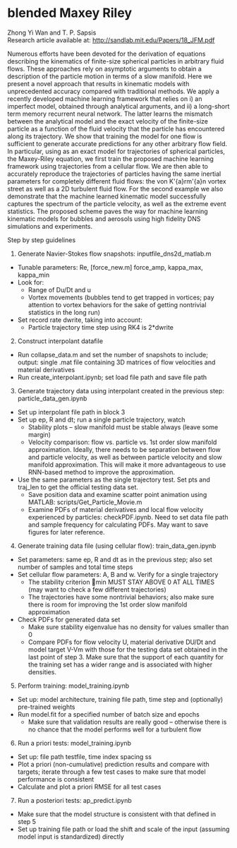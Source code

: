 # blended Maxey Riley

Zhong Yi Wan and T. P. Sapsis    
Research article available at: http://sandlab.mit.edu/Papers/18_JFM.pdf

Numerous efforts have been devoted for the derivation of equations describing the kinematics of finite-size spherical particles in arbitrary fluid flows. These approaches rely on asymptotic arguments to obtain a description of the particle motion in terms of a slow manifold. Here we present a novel approach that results in kinematic models with unprecedented accuracy compared with traditional methods. We apply a recently developed machine learning framework that relies on i) an imperfect model, obtained through analytical arguments, and ii) a long-short term memory recurrent neural network. The latter learns the mismatch between the analytical model and the exact velocity of the finite-size particle as a function of the fluid velocity that the particle has encountered along its trajectory. We show that training the model for one flow is sufficient to generate accurate predictions for any other arbitrary flow field. In particular, using as an exact model for trajectories of spherical particles, the Maxey-Riley equation, we first train the proposed machine learning framework using trajectories from a cellular flow. We are then able to accurately reproduce the trajectories of particles having the same inertial parameters for completely different fluid flows: the von K\'{a}rm\'{a}n vortex street as well as a 2D turbulent fluid flow. For the second example we also demonstrate that the machine learned kinematic model successfully captures the spectrum of the particle velocity, as well as the extreme event statistics. The proposed scheme paves the way for machine learning kinematic models for bubbles and aerosols using high fidelity DNS simulations and experiments.

Step by step guidelines

1.	Generate Navier-Stokes flow snapshots: inputfile_dns2d_matlab.m
*	Tunable parameters: Re, [force_new.m] force_amp, kappa_max, kappa_min
*	Look for:
    * Range of Du/Dt and u  
    *	Vortex movements (bubbles tend to get trapped in vortices; pay attention to vortex behaviors for the sake of getting nontrivial statistics in the long run)
*	Set record rate dwrite, taking into account:
    -	Particle trajectory time step using RK4 is 2*dwrite

2.	Construct interpolant datafile
*	Run collapse_data.m and set the number of snapshots to include; output: single .mat file containing 3D matrices of flow velocities and material derivatives
*	Run create_interpolant.ipynb; set load file path and save file path

3.	Generate trajectory data using interpolant created in the previous step: particle_data_gen.ipynb
*	Set up interpolant file path in block 3
*	Set up ep, R and dt; run a single particle trajectory, watch
    -	Stability plots – slow manifold must be stable always (leave some margin)
    -	Velocity comparison: flow vs. particle vs. 1st order slow manifold approximation. Ideally, there needs to be separation between flow and particle velocity, as well as between particle velocity and slow manifold approximation. This will make it more advantageous to use RNN-based method to improve the approximation.
*	Use the same parameters as the single trajectory test. Set pts and traj_len to get the official testing data set.
    -	Save position data and examine scatter point animation using MATLAB: scripts/Get_Particle_Movie.m
    -	Examine PDFs of material derivatives and local flow velocity experienced by particles: checkPDF.ipynb. Need to set data file path and sample frequency for calculating PDFs. May want to save figures for later reference.

4.	Generate training data file (using cellular flow): train_data_gen.ipynb
*	Set parameters: same ep, R and dt as in the previous step; also set number of samples and total time steps
*	Set cellular flow parameters: A, B and w. Verify for a single trajectory
    -	The stability criterion min MUST STAY ABOVE 0 AT ALL TIMES (may want to check a few different trajectories)
    -	The trajectories have some nontrivial behaviors; also make sure there is room for improving the 1st order slow manifold approximation
*	Check PDFs for generated data set
    -	Make sure stability eigenvalue has no density for values smaller than 0
    -	Compare PDFs for flow velocity U, material derivative DU/Dt and model target V-Vm with those for the testing data set obtained in the last point of step 3. Make sure that the support of each quantity for the training set has a wider range and is associated with higher densities.

5.	Perform training: model_training.ipynb
*	Set up: model architecture, training file path, time step and (optionally) pre-trained weights
*	Run model.fit for a specified number of batch size and epochs
    -	Make sure that validation results are really good – otherwise there is no chance that the model performs well for a turbulent flow

6.	Run a priori tests: model_training.ipynb
*	Set up: file path testfile, time index spacing ss
*	Plot a priori (non-cumulative) prediction results and compare with targets; iterate through a few test cases to make sure that model performance is consistent
*	Calculate and plot a priori RMSE for all test cases

7.	Run a posteriori tests: ap_predict.ipynb
*	Make sure that the model structure is consistent with that defined in step 5
*	Set up training file path or load the shift and scale of the input (assuming model input is standardized) directly


